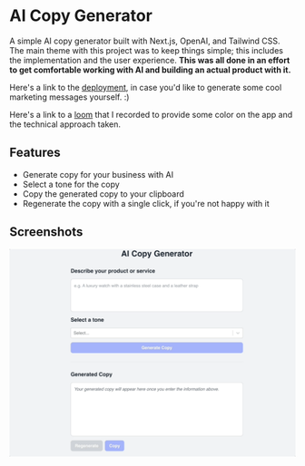 # AI Copy Generator

A simple AI copy generator built with Next.js, OpenAI, and Tailwind CSS. The main theme with this project was to keep things simple; this includes the implementation and the user experience. **This was all done in an effort to get comfortable working with AI and building an actual product with it.**

Here's a link to the [deployment](https://ai-copy-generator-mocha.vercel.app/), in case you'd like to generate some cool marketing messages yourself. :)

Here's a link to a [loom](https://www.loom.com/share/67b09d813cb34c989a12ac0fd6b70cbc?sid=7546c7b6-e3df-429c-8e55-d5ddacf9fd8e) that I recorded to provide some color on the app and the technical approach taken.

## Features

- Generate copy for your business with AI
- Select a tone for the copy
- Copy the generated copy to your clipboard
- Regenerate the copy with a single click, if you're not happy with it

## Screenshots

![AI Copy Generator](./public/ai-copy-generator.gif)
